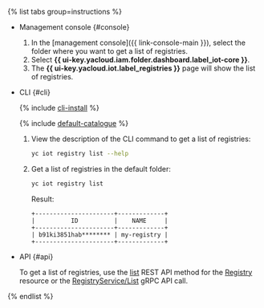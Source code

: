 {% list tabs group=instructions %}

- Management console {#console}

   1. In the [management console]({{ link-console-main }}), select the folder where you want to get a list of registries.
   1. Select **{{ ui-key.yacloud.iam.folder.dashboard.label_iot-core }}**.
   1. The **{{ ui-key.yacloud.iot.label_registries }}** page will show the list of registries.

- CLI {#cli}

  {% include [cli-install](../cli-install.md) %}

  {% include [default-catalogue](../default-catalogue.md) %}

  1. View the description of the CLI command to get a list of registries:

      ```bash
      yc iot registry list --help
      ```

  1. Get a list of registries in the default folder:

      ```bash
      yc iot registry list
      ```

      Result:

      ```text
      +----------------------+-------------+
      |          ID          |    NAME     |
      +----------------------+-------------+
      | b91ki3851hab******** | my-registry |
      +----------------------+-------------+
      ```

- API {#api}

  To get a list of registries, use the [list](../../iot-core/api-ref/Registry/list.md) REST API method for the [Registry](../../iot-core/api-ref/Registry/index.md) resource or the [RegistryService/List](../../iot-core/api-ref/grpc/Registry/list.md) gRPC API call.

{% endlist %}